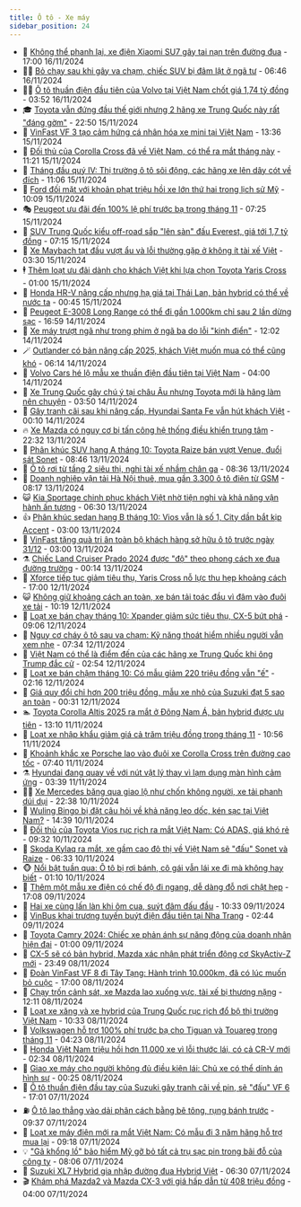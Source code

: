 ```yaml
---
title: Ô tô - Xe máy
sidebar_position: 24
---
```


<!-- dantri-o-to-xe-may:START -->
- 🤡 [Không thể phanh lại, xe điện Xiaomi SU7 gây tai nạn trên đường đua](https://dantri.com.vn/o-to-xe-may/khong-the-phanh-lai-xe-dien-xiaomi-su7-gay-tai-nan-tren-duong-dua-20241116214630405.htm) - 17:00 16/11/2024
- 🧑‍💻 [Bỏ chạy sau khi gây va chạm, chiếc SUV bị đâm lật ở ngã tư](https://dantri.com.vn/o-to-xe-may/bo-chay-sau-khi-gay-va-cham-chiec-suv-bi-dam-lat-o-nga-tu-20241116125822818.htm) - 06:46 16/11/2024
- 🧑‍💻 [Ô tô thuần điện đầu tiên của Volvo tại Việt Nam chốt giá 1,74 tỷ đồng](https://dantri.com.vn/o-to-xe-may/o-to-thuan-dien-dau-tien-cua-volvo-tai-viet-nam-chot-gia-174-ty-dong-20241116104206218.htm) - 03:52 16/11/2024
- 🎓 [Toyota vẫn đứng đầu thế giới nhưng 2 hãng xe Trung Quốc này rất &quot;đáng gờm&quot;](https://dantri.com.vn/o-to-xe-may/toyota-van-dung-dau-the-gioi-nhung-2-hang-xe-trung-quoc-nay-rat-dang-gom-20241116013011601.htm) - 22:50 15/11/2024
- 🌊 [VinFast VF 3 tạo cảm hứng cá nhân hóa xe mini tại Việt Nam](https://dantri.com.vn/o-to-xe-may/vinfast-vf-3-tao-cam-hung-ca-nhan-hoa-xe-mini-tai-viet-nam-20241115203539958.htm) - 13:36 15/11/2024
- 🥷 [Đối thủ của Corolla Cross đã về Việt Nam, có thể ra mắt tháng này](https://dantri.com.vn/o-to-xe-may/doi-thu-cua-corolla-cross-da-ve-viet-nam-co-the-ra-mat-thang-nay-20241115102024800.htm) - 11:21 15/11/2024
- 🤩 [Tháng đầu quý IV: Thị trường ô tô sôi động, các hãng xe lên dây cót về đích](https://dantri.com.vn/o-to-xe-may/thang-dau-quy-iv-thi-truong-o-to-soi-dong-cac-hang-xe-len-day-cot-ve-dich-20241115180324887.htm) - 11:06 15/11/2024
- 🫶 [Ford đối mặt với khoản phạt triệu hồi xe lớn thứ hai trong lịch sử Mỹ](https://dantri.com.vn/o-to-xe-may/ford-doi-mat-voi-khoan-phat-trieu-hoi-xe-lon-thu-hai-trong-lich-su-my-20241115154743645.htm) - 10:09 15/11/2024
- 🎭 [Peugeot ưu đãi đến 100% lệ phí trước bạ trong tháng 11](https://dantri.com.vn/o-to-xe-may/peugeot-uu-dai-den-100-le-phi-truoc-ba-trong-thang-11-20241115141433428.htm) - 07:25 15/11/2024
- 🌁 [SUV Trung Quốc kiểu off-road sắp &quot;lên sàn&quot; đấu Everest, giá tới 1,7 tỷ đồng](https://dantri.com.vn/o-to-xe-may/suv-trung-quoc-kieu-off-road-sap-len-san-dau-everest-gia-toi-17-ty-dong-20241115113157493.htm) - 07:15 15/11/2024
- 🦩 [Xe Maybach tạt đầu vượt ẩu và lỗi thường gặp ở không ít tài xế Việt](https://dantri.com.vn/o-to-xe-may/xe-maybach-tat-dau-vuot-au-va-loi-thuong-gap-o-khong-it-tai-xe-viet-20241115092829190.htm) - 03:30 15/11/2024
- 🕴 [Thêm loạt ưu đãi dành cho khách Việt khi lựa chọn Toyota Yaris Cross](https://dantri.com.vn/o-to-xe-may/them-loat-uu-dai-danh-cho-khach-viet-khi-lua-chon-toyota-yaris-cross-20241114153946889.htm) - 01:00 15/11/2024
- 🎡 [Honda HR-V nâng cấp nhưng hạ giá tại Thái Lan, bản hybrid có thể về nước ta](https://dantri.com.vn/o-to-xe-may/honda-hr-v-nang-cap-nhung-ha-gia-tai-thai-lan-ban-hybrid-co-the-ve-nuoc-ta-20241115074454507.htm) - 00:45 15/11/2024
- 📝 [Peugeot E-3008 Long Range có thể đi gần 1.000km chỉ sau 2 lần dừng sạc](https://dantri.com.vn/o-to-xe-may/peugeot-e-3008-long-range-co-the-di-gan-1000km-chi-sau-2-lan-dung-sac-20241114233614692.htm) - 16:59 14/11/2024
- 🧐 [Xe máy trượt ngã như trong phim ở ngã ba do lỗi &quot;kinh điển&quot;](https://dantri.com.vn/o-to-xe-may/xe-may-truot-nga-nhu-trong-phim-o-nga-ba-do-loi-kinh-dien-20241114183504500.htm) - 12:02 14/11/2024
- 🪄 [Outlander có bản nâng cấp 2025, khách Việt muốn mua có thể cũng khó](https://dantri.com.vn/o-to-xe-may/outlander-co-ban-nang-cap-2025-khach-viet-muon-mua-co-the-cung-kho-20241114121231001.htm) - 06:14 14/11/2024
- 🧰 [Volvo Cars hé lộ mẫu xe thuần điện đầu tiên tại Việt Nam](https://dantri.com.vn/o-to-xe-may/volvo-cars-he-lo-mau-xe-thuan-dien-dau-tien-tai-viet-nam-20241114102608594.htm) - 04:00 14/11/2024
- 🚀 [Xe Trung Quốc gây chú ý tại châu Âu nhưng Toyota mới là hãng làm nên chuyện](https://dantri.com.vn/o-to-xe-may/xe-trung-quoc-gay-chu-y-tai-chau-au-nhung-toyota-moi-la-hang-lam-nen-chuyen-20241114103758696.htm) - 03:50 14/11/2024
- 💪 [Gây tranh cãi sau khi nâng cấp, Hyundai Santa Fe vẫn hút khách Việt](https://dantri.com.vn/o-to-xe-may/gay-tranh-cai-sau-khi-nang-cap-hyundai-santa-fe-van-hut-khach-viet-20241112113145131.htm) - 00:10 14/11/2024
- 🔥 [Xe Mazda có nguy cơ bị tấn công hệ thống điều khiển trung tâm](https://dantri.com.vn/o-to-xe-may/xe-mazda-co-nguy-co-bi-tan-cong-he-thong-dieu-khien-trung-tam-20241113162229617.htm) - 22:32 13/11/2024
- 🐲 [Phân khúc SUV hạng A tháng 10: Toyota Raize bán vượt Venue, đuổi sát Sonet](https://dantri.com.vn/o-to-xe-may/phan-khuc-suv-hang-a-thang-10-toyota-raize-ban-vuot-venue-duoi-sat-sonet-20241113120430300.htm) - 08:46 13/11/2024
- 🌋 [Ô tô rơi từ tầng 2 siêu thị, nghi tài xế nhầm chân ga](https://dantri.com.vn/o-to-xe-may/o-to-roi-tu-tang-2-sieu-thi-nghi-tai-xe-nham-chan-ga-20241113131015992.htm) - 08:36 13/11/2024
- 🤩 [Doanh nghiệp vận tải Hà Nội thuê, mua gần 3.300 ô tô điện từ GSM](https://dantri.com.vn/o-to-xe-may/doanh-nghiep-van-tai-ha-noi-thue-mua-gan-3300-o-to-dien-tu-gsm-20241113150947063.htm) - 08:17 13/11/2024
- 😺 [Kia Sportage chinh phục khách Việt nhờ tiện nghi và khả năng vận hành ấn tượng](https://dantri.com.vn/o-to-xe-may/kia-sportage-chinh-phuc-khach-viet-nho-tien-nghi-va-kha-nang-van-hanh-an-tuong-20241113113452359.htm) - 06:30 13/11/2024
- 👍 [Phân khúc sedan hạng B tháng 10: Vios vẫn là số 1, City dần bắt kịp Accent](https://dantri.com.vn/o-to-xe-may/phan-khuc-sedan-hang-b-thang-10-vios-van-la-so-1-city-dan-bat-kip-accent-20241112142046931.htm) - 03:00 13/11/2024
- 🎃 [VinFast tặng quà tri ân toàn bộ khách hàng sở hữu ô tô trước ngày 31/12](https://dantri.com.vn/o-to-xe-may/vinfast-tang-qua-tri-an-toan-bo-khach-hang-so-huu-o-to-truoc-ngay-3112-20241113094329487.htm) - 03:00 13/11/2024
- ⚗️ [Chiếc Land Cruiser Prado 2024 được &quot;độ&quot; theo phong cách xe đua đường trường](https://dantri.com.vn/o-to-xe-may/chiec-land-cruiser-prado-2024-duoc-do-theo-phong-cach-xe-dua-duong-truong-20241113000550684.htm) - 00:14 13/11/2024
- 🦄 [Xforce tiếp tục giảm tiêu thụ, Yaris Cross nỗ lực thu hẹp khoảng cách](https://dantri.com.vn/o-to-xe-may/xforce-tiep-tuc-giam-tieu-thu-yaris-cross-no-luc-thu-hep-khoang-cach-20241112122349392.htm) - 17:00 12/11/2024
- 😺 [Không giữ khoảng cách an toàn, xe bán tải toác đầu vì đâm vào đuôi xe tải](https://dantri.com.vn/o-to-xe-may/khong-giu-khoang-cach-an-toan-xe-ban-tai-toac-dau-vi-dam-vao-duoi-xe-tai-20241112124840221.htm) - 10:19 12/11/2024
- 💼 [Loạt xe bán chạy tháng 10: Xpander giảm sức tiêu thụ, CX-5 bứt phá](https://dantri.com.vn/o-to-xe-may/loat-xe-ban-chay-thang-10-xpander-giam-suc-tieu-thu-cx-5-but-pha-20241112104619982.htm) - 09:06 12/11/2024
- 💃 [Nguy cơ cháy ô tô sau va chạm: Kỹ năng thoát hiểm nhiều người vẫn xem nhẹ](https://dantri.com.vn/o-to-xe-may/nguy-co-chay-o-to-sau-va-cham-ky-nang-thoat-hiem-nhieu-nguoi-van-xem-nhe-20241112141420611.htm) - 07:34 12/11/2024
- 🚀 [Việt Nam có thể là điểm đến của các hãng xe Trung Quốc khi ông Trump đắc cử](https://dantri.com.vn/o-to-xe-may/viet-nam-co-the-la-diem-den-cua-cac-hang-xe-trung-quoc-khi-ong-trump-dac-cu-20241112093625714.htm) - 02:54 12/11/2024
- 🤩 [Loạt xe bán chậm tháng 10: Có mẫu giảm 220 triệu đồng vẫn &quot;ế&quot;](https://dantri.com.vn/o-to-xe-may/loat-xe-ban-cham-thang-10-co-mau-giam-220-trieu-dong-van-e-20241112000107192.htm) - 02:16 12/11/2024
- 💪 [Giá quy đổi chỉ hơn 200 triệu đồng, mẫu xe nhỏ của Suzuki đạt 5 sao an toàn](https://dantri.com.vn/o-to-xe-may/gia-quy-doi-chi-hon-200-trieu-dong-mau-xe-nho-cua-suzuki-dat-5-sao-an-toan-20241112002333033.htm) - 00:31 12/11/2024
- 🏊 [Toyota Corolla Altis 2025 ra mắt ở Đông Nam Á, bản hybrid được ưu tiên](https://dantri.com.vn/o-to-xe-may/toyota-corolla-altis-2025-ra-mat-o-dong-nam-a-ban-hybrid-duoc-uu-tien-20241111160640506.htm) - 13:10 11/11/2024
- 💄 [Loạt xe nhập khẩu giảm giá cả trăm triệu đồng trong tháng 11](https://dantri.com.vn/o-to-xe-may/loat-xe-nhap-khau-giam-gia-ca-tram-trieu-dong-trong-thang-11-20241111115740880.htm) - 10:56 11/11/2024
- 👺 [Khoảnh khắc xe Porsche lao vào đuôi xe Corolla Cross trên đường cao tốc](https://dantri.com.vn/o-to-xe-may/khoanh-khac-xe-porsche-lao-vao-duoi-xe-corolla-cross-tren-duong-cao-toc-20241111142715274.htm) - 07:40 11/11/2024
- ⚗️ [Hyundai đang quay về với nút vật lý thay vì lạm dụng màn hình cảm ứng](https://dantri.com.vn/o-to-xe-may/hyundai-dang-quay-ve-voi-nut-vat-ly-thay-vi-lam-dung-man-hinh-cam-ung-20241111101139753.htm) - 03:39 11/11/2024
- 🧑‍🏫 [Xe Mercedes băng qua giao lộ như chốn không người, xe tải phanh dúi dụi](https://dantri.com.vn/o-to-xe-may/xe-mercedes-bang-qua-giao-lo-nhu-chon-khong-nguoi-xe-tai-phanh-dui-dui-20241110172818219.htm) - 22:38 10/11/2024
- 🦒 [Wuling Bingo bị đặt câu hỏi về khả năng leo dốc, kén sạc tại Việt Nam?](https://dantri.com.vn/o-to-xe-may/wuling-bingo-bi-dat-cau-hoi-ve-kha-nang-leo-doc-ken-sac-tai-viet-nam-20241110005116376.htm) - 14:39 10/11/2024
- 🐘 [Đối thủ của Toyota Vios rục rịch ra mắt Việt Nam: Có ADAS, giá khó rẻ](https://dantri.com.vn/o-to-xe-may/doi-thu-cua-toyota-vios-ruc-rich-ra-mat-viet-nam-co-adas-gia-kho-re-20241110134055671.htm) - 09:32 10/11/2024
- 🧠 [Skoda Kylaq ra mắt, xe gầm cao đô thị về Việt Nam sẽ &quot;đấu&quot; Sonet và Raize](https://dantri.com.vn/o-to-xe-may/skoda-kylaq-ra-mat-xe-gam-cao-do-thi-ve-viet-nam-se-dau-sonet-va-raize-20241110133221798.htm) - 06:33 10/11/2024
- 🐵 [Nổi bật tuần qua: Ô tô bị rơi bánh, cô gái vẫn lái xe đi mà không hay biết](https://dantri.com.vn/o-to-xe-may/noi-bat-tuan-qua-o-to-bi-roi-banh-co-gai-van-lai-xe-di-ma-khong-hay-biet-20241110080941927.htm) - 01:10 10/11/2024
- 🤭 [Thêm một mẫu xe điện có chế độ đi ngang, dễ dàng đỗ nơi chật hẹp](https://dantri.com.vn/o-to-xe-may/them-mot-mau-xe-dien-co-che-do-di-ngang-de-dang-do-noi-chat-hep-20241109163024875.htm) - 17:08 09/11/2024
- 🤠 [Hai xe cùng lấn làn khi ôm cua, suýt đâm đấu đầu](https://dantri.com.vn/o-to-xe-may/hai-xe-cung-lan-lan-khi-om-cua-suyt-dam-dau-dau-20241109155239636.htm) - 10:33 09/11/2024
- 🫶 [VinBus khai trương tuyến buýt điện đầu tiên tại Nha Trang](https://dantri.com.vn/o-to-xe-may/vinbus-khai-truong-tuyen-buyt-dien-dau-tien-tai-nha-trang-20241109093740416.htm) - 02:44 09/11/2024
- 🚀 [Toyota Camry 2024: Chiếc xe phản ánh sự năng động của doanh nhân hiện đại](https://dantri.com.vn/o-to-xe-may/toyota-camry-2024-chiec-xe-phan-anh-su-nang-dong-cua-doanh-nhan-hien-dai-20241108163812529.htm) - 01:00 09/11/2024
- 🎊 [CX-5 sẽ có bản hybrid, Mazda xác nhận phát triển động cơ SkyActiv-Z mới](https://dantri.com.vn/o-to-xe-may/cx-5-se-co-ban-hybrid-mazda-xac-nhan-phat-trien-dong-co-skyactiv-z-moi-20241109005820214.htm) - 23:49 08/11/2024
- 🦄 [Đoàn VinFast VF 8 đi Tây Tạng: Hành trình 10.000km, đã có lúc muốn bỏ cuộc](https://dantri.com.vn/o-to-xe-may/doan-vinfast-vf-8-di-tay-tang-hanh-trinh-10000km-da-co-luc-muon-bo-cuoc-20241108133024239.htm) - 17:00 08/11/2024
- 🥷 [Chạy trốn cảnh sát, xe Mazda lao xuống vực, tài xế bị thương nặng](https://dantri.com.vn/o-to-xe-may/chay-tron-canh-sat-xe-mazda-lao-xuong-vuc-tai-xe-bi-thuong-nang-20241108181103310.htm) - 12:11 08/11/2024
- 🦏 [Loạt xe xăng và xe hybrid của Trung Quốc rục rịch đổ bộ thị trường Việt Nam](https://dantri.com.vn/o-to-xe-may/loat-xe-xang-va-xe-hybrid-cua-trung-quoc-ruc-rich-do-bo-thi-truong-viet-nam-20241108105859951.htm) - 10:33 08/11/2024
- 🤗 [Volkswagen hỗ trợ 100% phí trước bạ cho Tiguan và Touareg trong tháng 11](https://dantri.com.vn/o-to-xe-may/volkswagen-ho-tro-100-phi-truoc-ba-cho-tiguan-va-touareg-trong-thang-11-20241108110252866.htm) - 04:23 08/11/2024
- 🐲 [Honda Việt Nam triệu hồi hơn 11.000 xe vì lỗi thước lái, có cả CR-V mới](https://dantri.com.vn/o-to-xe-may/honda-viet-nam-trieu-hoi-hon-11000-xe-vi-loi-thuoc-lai-co-ca-cr-v-moi-20241108005021861.htm) - 02:34 08/11/2024
- 🤭 [Giao xe máy cho người không đủ điều kiện lái: Chủ xe có thể dính án hình sự](https://dantri.com.vn/o-to-xe-may/giao-xe-may-cho-nguoi-khong-du-dieu-kien-lai-chu-xe-co-the-dinh-an-hinh-su-20241107233958367.htm) - 00:25 08/11/2024
- 🐻 [Ô tô thuần điện đầu tay của Suzuki gây tranh cãi về pin, sẽ &quot;đấu&quot; VF 6](https://dantri.com.vn/o-to-xe-may/o-to-thuan-dien-dau-tay-cua-suzuki-gay-tranh-cai-ve-pin-se-dau-vf-6-20241107220220805.htm) - 17:01 07/11/2024
- ⛽️ [Ô tô lao thẳng vào dải phân cách bằng bê tông, rụng bánh trước](https://dantri.com.vn/o-to-xe-may/o-to-lao-thang-vao-dai-phan-cach-bang-be-tong-rung-banh-truoc-20241107163345925.htm) - 09:37 07/11/2024
- 🫣 [Loạt xe máy điện mới ra mắt Việt Nam: Có mẫu đi 3 năm hãng hỗ trợ mua lại](https://dantri.com.vn/o-to-xe-may/loat-xe-may-dien-moi-ra-mat-viet-nam-co-mau-di-3-nam-hang-ho-tro-mua-lai-20241107143719374.htm) - 09:18 07/11/2024
- 💡 [&quot;Gã khổng lồ&quot; bảo hiểm Mỹ gỡ bỏ tất cả trụ sạc pin trong bãi đỗ của công ty](https://dantri.com.vn/o-to-xe-may/ga-khong-lo-bao-hiem-my-go-bo-tat-ca-tru-sac-pin-trong-bai-do-cua-cong-ty-20241107112547214.htm) - 08:06 07/11/2024
- 💪 [Suzuki XL7 Hybrid gia nhập đường đua Hybrid Việt](https://dantri.com.vn/o-to-xe-may/suzuki-xl7-hybrid-gia-nhap-duong-dua-hybrid-viet-20241107113259139.htm) - 06:30 07/11/2024
- 🎬 [Khám phá Mazda2 và Mazda CX-3 với giá hấp dẫn từ 408 triệu đồng](https://dantri.com.vn/o-to-xe-may/kham-pha-mazda2-va-mazda-cx-3-voi-gia-hap-dan-tu-408-trieu-dong-20241107102018914.htm) - 04:00 07/11/2024<!-- dantri-o-to-xe-may:END -->
